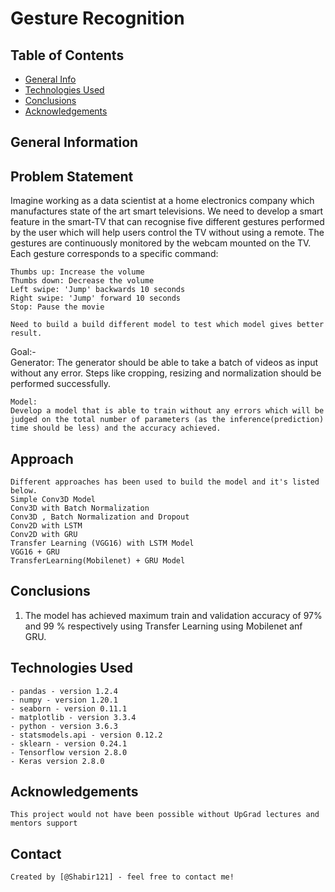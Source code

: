 # Gesture Recognition

   

## Table of Contents
* [General Info](#general-information)
* [Technologies Used](#technologies-used)
* [Conclusions](#conclusions)
* [Acknowledgements](#acknowledgements)

## General Information

## Problem Statement
   Imagine working as a data scientist at a home electronics company which manufactures state of the art smart televisions. 
   We need to develop a smart feature in the smart-TV that can recognise five different gestures performed by the user which will help users control the TV without using a remote. 
   The gestures are continuously monitored by the webcam mounted on the TV.
   Each gesture corresponds to a specific command:

	Thumbs up: Increase the volume
	Thumbs down: Decrease the volume
	Left swipe: 'Jump' backwards 10 seconds
	Right swipe: 'Jump' forward 10 seconds
	Stop: Pause the movie
	
	Need to build a build different model to test which model gives better result. 


  Goal:-   
	Generator: 
	The generator should be able to take a batch of videos as input without any error. 
	Steps like cropping, resizing and normalization should be performed successfully.

	Model: 
	Develop a model that is able to train without any errors which will be judged on the total number of parameters (as the inference(prediction) time should be less) and the accuracy achieved.

	
## Approach
	Different approaches has been used to build the model and it's listed below.
	Simple Conv3D Model
	Conv3D with Batch Normalization
	Conv3D , Batch Normalization and Dropout
	Conv2D with LSTM
	Conv2D with GRU
	Transfer Learning (VGG16) with LSTM Model
	VGG16 + GRU
	TransferLearning(Mobilenet) + GRU Model



## Conclusions

  1. The model has achieved maximum train and validation  accuracy of 97% and 99 % respectively using Transfer Learning using Mobilenet anf GRU.
     
    
    
    
## Technologies Used

    - pandas - version 1.2.4
	- numpy - version 1.20.1
	- seaborn - version 0.11.1
	- matplotlib - version 3.3.4
	- python - version 3.6.3
	- statsmodels.api - version 0.12.2
	- sklearn - version 0.24.1
    - Tensorflow version 2.8.0
    - Keras version 2.8.0
    
## Acknowledgements

    This project would not have been possible without UpGrad lectures and mentors support
        

## Contact
    Created by [@Shabir121] - feel free to contact me!
	

